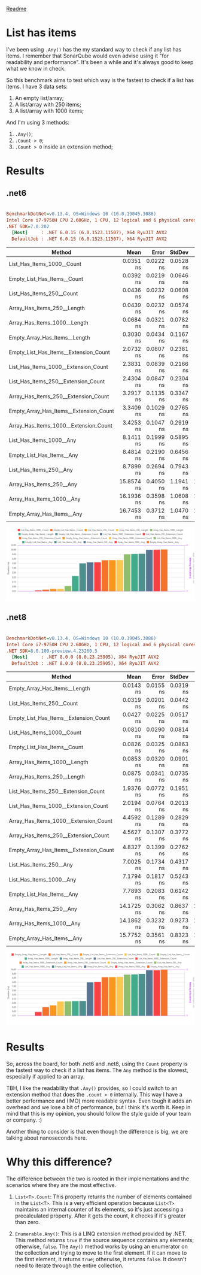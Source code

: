 [Readme](./readme.md)


# List has items
I've been using `.Any()` has the my standard way to check if any list has items. I remember that SonarQube would even
advise using it "for readability and performance". It's been a while and it's always good to keep what we know in check.

So this benchmark aims to test which way is the fastest to check if a list has items.
I have 3 data sets:
1. An empty list/array;
2. A list/array with 250 items;
3. A list/array with 1000 items;

And I'm using 3 methods:
1. `.Any()`;
2. `.Count > 0`;
3. `.Count > 0` inside an extension method;


# Results
## .net6
``` ini

BenchmarkDotNet=v0.13.4, OS=Windows 10 (10.0.19045.3086)
Intel Core i7-9750H CPU 2.60GHz, 1 CPU, 12 logical and 6 physical cores
.NET SDK=7.0.202
  [Host]     : .NET 6.0.15 (6.0.1523.11507), X64 RyuJIT AVX2
  DefaultJob : .NET 6.0.15 (6.0.1523.11507), X64 RyuJIT AVX2


```
| Method                                 |       Mean |     Error |    StdDev |     Median |        Min |        Max | Rank | Allocated |
|----------------------------------------|-----------:|----------:|----------:|-----------:|-----------:|-----------:|-----:|----------:|
| List_Has_Items_1000__Count             |  0.0351 ns | 0.0222 ns | 0.0528 ns |  0.0000 ns |  0.0000 ns |  0.2327 ns |    1 |         - |
| Empty_List_Has_Items__Count            |  0.0392 ns | 0.0219 ns | 0.0646 ns |  0.0000 ns |  0.0000 ns |  0.2559 ns |    1 |         - |
| List_Has_Items_250__Count              |  0.0436 ns | 0.0232 ns | 0.0608 ns |  0.0000 ns |  0.0000 ns |  0.2266 ns |    1 |         - |
| Array_Has_Items_250__Length            |  0.0439 ns | 0.0232 ns | 0.0574 ns |  0.0135 ns |  0.0000 ns |  0.2076 ns |    1 |         - |
| Array_Has_Items_1000__Length           |  0.0684 ns | 0.0321 ns | 0.0782 ns |  0.0303 ns |  0.0000 ns |  0.2829 ns |    1 |         - |
| Empty_Array_Has_Items__Length          |  0.3030 ns | 0.0434 ns | 0.1167 ns |  0.2939 ns |  0.0689 ns |  0.5199 ns |    2 |         - |
| Empty_List_Has_Items__Extension_Count  |  2.0732 ns | 0.0807 ns | 0.2381 ns |  2.1215 ns |  1.5494 ns |  2.5143 ns |    3 |         - |
| List_Has_Items_1000__Extension_Count   |  2.3831 ns | 0.0839 ns | 0.2166 ns |  2.3849 ns |  1.8708 ns |  2.8170 ns |    4 |         - |
| List_Has_Items_250__Extension_Count    |  2.4304 ns | 0.0847 ns | 0.2304 ns |  2.4753 ns |  1.8499 ns |  2.9520 ns |    4 |         - |
| Array_Has_Items_250__Extension_Count   |  3.2917 ns | 0.1135 ns | 0.3347 ns |  3.2629 ns |  2.6786 ns |  3.9718 ns |    5 |         - |
| Empty_Array_Has_Items__Extension_Count |  3.3409 ns | 0.1029 ns | 0.2765 ns |  3.3121 ns |  2.7875 ns |  3.8866 ns |    5 |         - |
| Array_Has_Items_1000__Extension_Count  |  3.4253 ns | 0.1047 ns | 0.2919 ns |  3.4175 ns |  2.8105 ns |  4.1098 ns |    5 |         - |
| List_Has_Items_1000__Any               |  8.1411 ns | 0.1999 ns | 0.5895 ns |  8.2005 ns |  6.7179 ns |  9.4077 ns |    6 |         - |
| Empty_List_Has_Items__Any              |  8.4814 ns | 0.2190 ns | 0.6456 ns |  8.3960 ns |  7.0442 ns |  9.8219 ns |    7 |         - |
| List_Has_Items_250__Any                |  8.7899 ns | 0.2694 ns | 0.7943 ns |  8.7069 ns |  7.1204 ns | 10.6530 ns |    8 |         - |
| Array_Has_Items_250__Any               | 15.8574 ns | 0.4050 ns | 1.1941 ns | 15.8024 ns | 13.5137 ns | 18.1305 ns |    9 |         - |
| Array_Has_Items_1000__Any              | 16.1936 ns | 0.3598 ns | 1.0608 ns | 16.0354 ns | 14.0837 ns | 18.4173 ns |    9 |         - |
| Empty_Array_Has_Items__Any             | 16.7453 ns | 0.3712 ns | 1.0470 ns | 16.7439 ns | 14.1796 ns | 18.9942 ns |   10 |         - |

![Result Chart](./listhasitemsbenchmarknet6.png)


## .net8
``` ini

BenchmarkDotNet=v0.13.4, OS=Windows 10 (10.0.19045.3086)
Intel Core i7-9750H CPU 2.60GHz, 1 CPU, 12 logical and 6 physical cores
.NET SDK=8.0.100-preview.4.23260.5
  [Host]     : .NET 8.0.0 (8.0.23.25905), X64 RyuJIT AVX2
  DefaultJob : .NET 8.0.0 (8.0.23.25905), X64 RyuJIT AVX2


```
| Method                                 |       Mean |     Error |    StdDev |     Median |        Min |        Max | Rank | Allocated |
|----------------------------------------|-----------:|----------:|----------:|-----------:|-----------:|-----------:|-----:|----------:|
| Empty_Array_Has_Items__Length          |  0.0143 ns | 0.0155 ns | 0.0319 ns |  0.0000 ns |  0.0000 ns |  0.1678 ns |    1 |         - |
| List_Has_Items_250__Count              |  0.0319 ns | 0.0201 ns | 0.0442 ns |  0.0148 ns |  0.0000 ns |  0.1559 ns |    1 |         - |
| Empty_List_Has_Items__Extension_Count  |  0.0427 ns | 0.0225 ns | 0.0517 ns |  0.0166 ns |  0.0000 ns |  0.1757 ns |    1 |         - |
| List_Has_Items_1000__Count             |  0.0810 ns | 0.0290 ns | 0.0814 ns |  0.0717 ns |  0.0000 ns |  0.3069 ns |    1 |         - |
| Empty_List_Has_Items__Count            |  0.0826 ns | 0.0325 ns | 0.0863 ns |  0.0610 ns |  0.0000 ns |  0.3187 ns |    1 |         - |
| Array_Has_Items_1000__Length           |  0.0853 ns | 0.0320 ns | 0.0901 ns |  0.0549 ns |  0.0000 ns |  0.3425 ns |    1 |         - |
| Array_Has_Items_250__Length            |  0.0875 ns | 0.0341 ns | 0.0735 ns |  0.0809 ns |  0.0000 ns |  0.2595 ns |    1 |         - |
| List_Has_Items_250__Extension_Count    |  1.9376 ns | 0.0772 ns | 0.1951 ns |  1.9431 ns |  1.5429 ns |  2.4052 ns |    2 |         - |
| List_Has_Items_1000__Extension_Count   |  2.0194 ns | 0.0764 ns | 0.2013 ns |  2.0286 ns |  1.5410 ns |  2.3730 ns |    3 |         - |
| Array_Has_Items_1000__Extension_Count  |  4.4592 ns | 0.1289 ns | 0.2829 ns |  4.4447 ns |  3.7385 ns |  5.0364 ns |    4 |         - |
| Array_Has_Items_250__Extension_Count   |  4.5627 ns | 0.1307 ns | 0.3772 ns |  4.5213 ns |  3.8018 ns |  5.3120 ns |    4 |         - |
| Empty_Array_Has_Items__Extension_Count |  4.8327 ns | 0.1399 ns | 0.2762 ns |  4.8675 ns |  4.0884 ns |  5.3484 ns |    5 |         - |
| List_Has_Items_250__Any                |  7.0025 ns | 0.1734 ns | 0.4317 ns |  7.0210 ns |  5.9392 ns |  7.9018 ns |    6 |         - |
| List_Has_Items_1000__Any               |  7.1794 ns | 0.1817 ns | 0.5243 ns |  7.1697 ns |  6.1109 ns |  8.3424 ns |    6 |         - |
| Empty_List_Has_Items__Any              |  7.7893 ns | 0.2083 ns | 0.6142 ns |  7.7098 ns |  6.4461 ns |  9.0390 ns |    7 |         - |
| Array_Has_Items_250__Any               | 14.1725 ns | 0.3062 ns | 0.8637 ns | 14.0650 ns | 12.1943 ns | 16.2712 ns |    8 |         - |
| Array_Has_Items_1000__Any              | 14.1862 ns | 0.3232 ns | 0.9273 ns | 14.0851 ns | 12.3750 ns | 16.1514 ns |    8 |         - |
| Empty_Array_Has_Items__Any             | 15.7752 ns | 0.3561 ns | 0.8323 ns | 15.8250 ns | 14.0295 ns | 17.7869 ns |    9 |         - |

![Result Chart](./listhasitemsbenchmarknet8.png)


# Results
So, across the board, for both .net6 and .net8, using the `Count` property is the fastest way to check if a list has 
items.  The `Any` method is the slowest, especially if applied to an array. 

TBH, I like the readability that `.Any()` provides, so I could switch to an extension method that does the `.count > 0`
internally. This way I have a better performance and (IMO) more readable syntax. Even tough it adds an overhead and we 
lose a bit of performance, but I think it's worth it. Keep in mind that this is my opinion, you should follow the style 
guide of your team or company. :)

Another thing to consider is that even though the difference is big, we are talking about nanoseconds here.


# Why this difference?
The difference between the two is rooted in their implementations and the scenarios where they are the most effective.

1. `List<T>.Count`: This property returns the number of elements contained in the `List<T>`. This is a very efficient 
operation because `List<T>` maintains an internal counter of its elements, so it's just accessing a precalculated 
property. After it gets the count, it checks if it's greater than zero.

2. `Enumerable.Any()`: This is a LINQ extension method provided by .NET. This method returns `true` if the source 
sequence contains any elements; otherwise, `false`. The `Any()` method works by using an enumerator on the 
collection and trying to move to the first element. If it can move to the first element, it returns `true`; 
otherwise, it returns `false`. It doesn't need to iterate through the entire collection.
